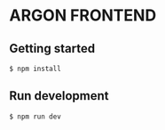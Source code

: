 # ARGON FRONTEND
## Getting started

```
$ npm install
```

## Run development
```
$ npm run dev
```